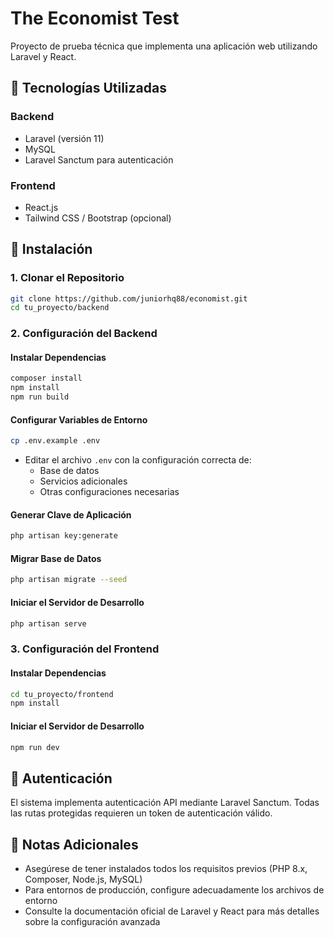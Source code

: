 # The Economist Test

Proyecto de prueba técnica que implementa una aplicación web utilizando Laravel y React.

## 🚀 Tecnologías Utilizadas

### Backend

- Laravel (versión 11)
- MySQL
- Laravel Sanctum para autenticación

### Frontend

- React.js
- Tailwind CSS / Bootstrap (opcional)

## 🔧 Instalación

### 1. Clonar el Repositorio

```bash
git clone https://github.com/juniorhq88/economist.git
cd tu_proyecto/backend
```

### 2. Configuración del Backend

#### Instalar Dependencias

```bash
composer install
npm install
npm run build
```

#### Configurar Variables de Entorno

```bash
cp .env.example .env
```

- Editar el archivo `.env` con la configuración correcta de:
  - Base de datos
  - Servicios adicionales
  - Otras configuraciones necesarias

#### Generar Clave de Aplicación

```bash
php artisan key:generate
```

#### Migrar Base de Datos

```bash
php artisan migrate --seed
```

#### Iniciar el Servidor de Desarrollo

```bash
php artisan serve
```

### 3. Configuración del Frontend

#### Instalar Dependencias

```bash
cd tu_proyecto/frontend
npm install
```

#### Iniciar el Servidor de Desarrollo

```bash
npm run dev
```

## 👤 Autenticación

El sistema implementa autenticación API mediante Laravel Sanctum. Todas las rutas protegidas requieren un token de autenticación válido.

## 📝 Notas Adicionales

- Asegúrese de tener instalados todos los requisitos previos (PHP 8.x, Composer, Node.js, MySQL)
- Para entornos de producción, configure adecuadamente los archivos de entorno
- Consulte la documentación oficial de Laravel y React para más detalles sobre la configuración avanzada
